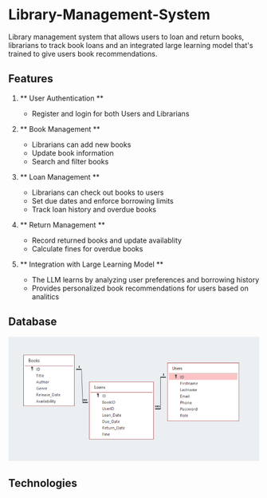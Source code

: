 # Library-Management-System

Library management system that allows users to loan and return books, librarians to track book loans and an integrated large
learning model that's trained to give users book recommendations.

## Features

1. ** User Authentication **
   - Register and login for both Users and Librarians

2. ** Book Management **
   - Librarians can add new books
   - Update book information
   - Search and filter books

3. ** Loan Management **
   - Librarians can check out books to users
   - Set due dates and enforce borrowing limits
   - Track loan history and overdue books

4. ** Return Management **
   - Record returned books and update availablity
   - Calculate fines for overdue books

5. ** Integration with Large Learning Model **
    - The LLM learns by analyzing user preferences and borrowing history
    - Provides personalized book recommendations for users based on analitics

## Database
![image](./database.png)
## Technologies
